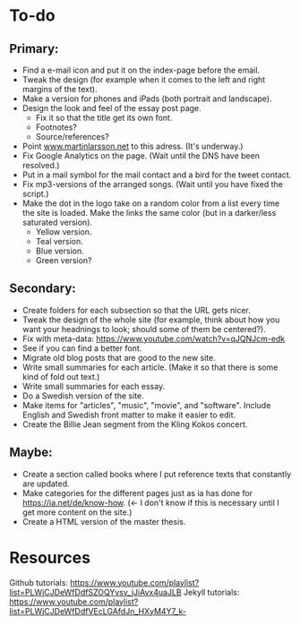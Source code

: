 # To-do

## Primary:
- Find a e-mail icon and put it on the index-page before the email.
- Tweak the design (for example when it comes to the left and right margins of the text).
- Make a version for phones and iPads (both portrait and landscape).
- Design the look and feel of the essay post page.
	- Fix it so that the title get its own font.
	- Footnotes?
	- Source/references?
- Point www.martinlarsson.net to this adress. (It's underway.)
- Fix Google Analytics on the page. (Wait until the DNS have been resolved.)
- Put in a mail symbol for the mail contact and a bird for the tweet contact.
- Fix mp3-versions of the arranged songs. (Wait until you have fixed the script.)
- Make the dot in the logo take on a random color from a list every time the site is loaded. Make the links the same color (but in a darker/less saturated version).
	- Yellow version.
	- Teal version.
	- Blue version.
	- Green version?


## Secondary:
- Create folders for each subsection so that the URL gets nicer.
- Tweak the design of the whole site (for example, think about how you want your headnings to look; should some of them be centered?).
- Fix with meta-data: https://www.youtube.com/watch?v=qJQNJcm-edk
- See if you can find a better font.
- Migrate old blog posts that are good to the new site.
- Write small summaries for each article. (Make it so that there is some kind of fold out text.)
- Write small summaries for each essay. 
- Do a Swedish version of the site.
- Make items for "articles", "music", "movie", and "software". Include English and Swedish front matter to make it easier to edit.
- Create the Billie Jean segment from the Kling Kokos concert.


## Maybe:
- Create a section called books where I put reference texts that constantly are updated.
- Make categories for the different pages just as ia has done for https://ia.net/de/know-how. (<- I don't know if this is necessary until I get more content on the site.)
- Create a HTML version of the master thesis. 


# Resources

Github tutorials: https://www.youtube.com/playlist?list=PLWjCJDeWfDdfSZOQYvsy_jJiAvx4uaJLB
Jekyll tutorials: https://www.youtube.com/playlist?list=PLWjCJDeWfDdfVEcLGAfdJn_HXyM4Y7_k-